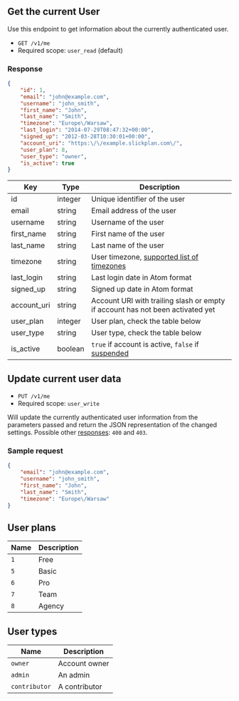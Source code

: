 ## Get the current User

Use this endpoint to get information about the currently authenticated user.

* `GET /v1/me`
* Required scope: `user_read` (default)

### Response
``` json
{
    "id": 1,
    "email": "john@example.com",
    "username": "john_smith",
    "first_name": "John",
    "last_name": "Smith",
    "timezone": "Europe\/Warsaw",
    "last_login": "2014-07-29T08:47:32+00:00",
    "signed_up": "2012-03-28T10:30:01+00:00",
    "account_uri": "https:\/\/example.slickplan.com\/",
    "user_plan": 8,
    "user_type": "owner",
    "is_active": true
}
```
Key | Type | Description
--- | --- | ---
id | integer | Unique identifier of the user
email | string | Email address of the user
username | string | Username of the user
first_name | string | First name of the user
last_name | string | Last name of the user
timezone | string | User timezone, [supported list of timezones](https://php.net/manual/en/timezones.php)
last_login | string | Last login date in Atom format
signed_up | string | Signed up date in Atom format
account_uri | string | Account URI with trailing slash or empty if account has not been activated yet
user_plan | integer | User plan, check the table below
user_type | string | User type, check the table below
is_active | boolean | `true` if account is active, `false` if [suspended](https://help.slickplan.com/hc/en-us/articles/207020716)

## Update current user data

* `PUT /v1/me`
* Required scope: `user_write`

Will update the currently authenticated user information from the parameters passed and return the JSON representation of the changed settings. Possible other [responses](./../sections/responses.md): `400` and `403`.

### Sample request
``` json
{
    "email": "john@example.com",
    "username": "john_smith",
    "first_name": "John",
    "last_name": "Smith",
    "timezone": "Europe\/Warsaw"
}
```

## User plans

Name | Description
--- | ---
`1` | Free
`5` | Basic
`6` | Pro
`7` | Team
`8` | Agency

## User types

Name | Description
--- | ---
`owner` | Account owner
`admin` | An admin
`contributor` | A contributor